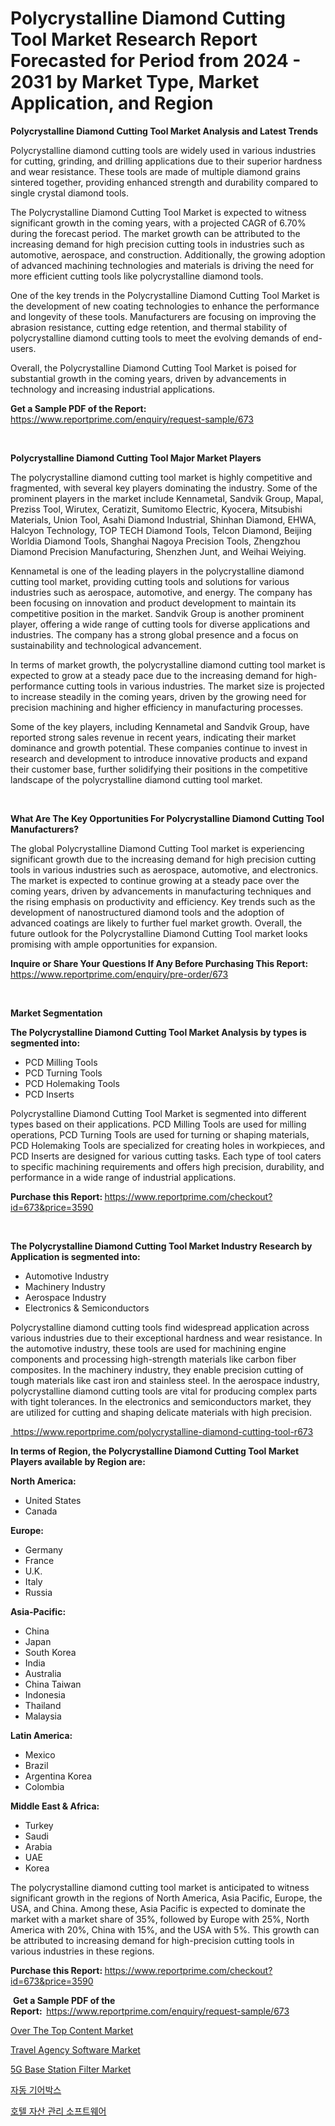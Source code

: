 <p><h1>Polycrystalline Diamond Cutting Tool Market Research Report Forecasted for Period from 2024 -  2031 by Market Type, Market Application, and Region</h1></p><p><strong>Polycrystalline Diamond Cutting Tool Market Analysis and Latest Trends</strong></p>
<p><p>Polycrystalline diamond cutting tools are widely used in various industries for cutting, grinding, and drilling applications due to their superior hardness and wear resistance. These tools are made of multiple diamond grains sintered together, providing enhanced strength and durability compared to single crystal diamond tools.</p><p>The Polycrystalline Diamond Cutting Tool Market is expected to witness significant growth in the coming years, with a projected CAGR of 6.70% during the forecast period. The market growth can be attributed to the increasing demand for high precision cutting tools in industries such as automotive, aerospace, and construction. Additionally, the growing adoption of advanced machining technologies and materials is driving the need for more efficient cutting tools like polycrystalline diamond tools.</p><p>One of the key trends in the Polycrystalline Diamond Cutting Tool Market is the development of new coating technologies to enhance the performance and longevity of these tools. Manufacturers are focusing on improving the abrasion resistance, cutting edge retention, and thermal stability of polycrystalline diamond cutting tools to meet the evolving demands of end-users.</p><p>Overall, the Polycrystalline Diamond Cutting Tool Market is poised for substantial growth in the coming years, driven by advancements in technology and increasing industrial applications.</p></p>
<p><strong>Get a Sample PDF of the Report:&nbsp;</strong> <a href="https://www.reportprime.com/enquiry/request-sample/673">https://www.reportprime.com/enquiry/request-sample/673</a></p>
<p>&nbsp;</p>
<p><strong>Polycrystalline Diamond Cutting Tool Major Market Players</strong></p>
<p><p>The polycrystalline diamond cutting tool market is highly competitive and fragmented, with several key players dominating the industry. Some of the prominent players in the market include Kennametal, Sandvik Group, Mapal, Preziss Tool, Wirutex, Ceratizit, Sumitomo Electric, Kyocera, Mitsubishi Materials, Union Tool, Asahi Diamond Industrial, Shinhan Diamond, EHWA, Halcyon Technology, TOP TECH Diamond Tools, Telcon Diamond, Beijing Worldia Diamond Tools, Shanghai Nagoya Precision Tools, Zhengzhou Diamond Precision Manufacturing, Shenzhen Junt, and Weihai Weiying.</p><p>Kennametal is one of the leading players in the polycrystalline diamond cutting tool market, providing cutting tools and solutions for various industries such as aerospace, automotive, and energy. The company has been focusing on innovation and product development to maintain its competitive position in the market. Sandvik Group is another prominent player, offering a wide range of cutting tools for diverse applications and industries. The company has a strong global presence and a focus on sustainability and technological advancement.</p><p>In terms of market growth, the polycrystalline diamond cutting tool market is expected to grow at a steady pace due to the increasing demand for high-performance cutting tools in various industries. The market size is projected to increase steadily in the coming years, driven by the growing need for precision machining and higher efficiency in manufacturing processes.</p><p>Some of the key players, including Kennametal and Sandvik Group, have reported strong sales revenue in recent years, indicating their market dominance and growth potential. These companies continue to invest in research and development to introduce innovative products and expand their customer base, further solidifying their positions in the competitive landscape of the polycrystalline diamond cutting tool market.</p></p>
<p>&nbsp;</p>
<p><strong>What Are The Key Opportunities For Polycrystalline Diamond Cutting Tool Manufacturers?</strong></p>
<p><p>The global Polycrystalline Diamond Cutting Tool market is experiencing significant growth due to the increasing demand for high precision cutting tools in various industries such as aerospace, automotive, and electronics. The market is expected to continue growing at a steady pace over the coming years, driven by advancements in manufacturing techniques and the rising emphasis on productivity and efficiency. Key trends such as the development of nanostructured diamond tools and the adoption of advanced coatings are likely to further fuel market growth. Overall, the future outlook for the Polycrystalline Diamond Cutting Tool market looks promising with ample opportunities for expansion.</p></p>
<p><strong>Inquire or Share Your Questions If Any Before Purchasing This Report:</strong> <a href="https://www.reportprime.com/enquiry/pre-order/673">https://www.reportprime.com/enquiry/pre-order/673</a></p>
<p>&nbsp;</p>
<p><strong>Market Segmentation</strong></p>
<p><strong>The Polycrystalline Diamond Cutting Tool Market Analysis by types is segmented into:</strong></p>
<p><ul><li>PCD Milling Tools</li><li>PCD Turning Tools</li><li>PCD Holemaking Tools</li><li>PCD Inserts</li></ul></p>
<p><p>Polycrystalline Diamond Cutting Tool Market is segmented into different types based on their applications. PCD Milling Tools are used for milling operations, PCD Turning Tools are used for turning or shaping materials, PCD Holemaking Tools are specialized for creating holes in workpieces, and PCD Inserts are designed for various cutting tasks. Each type of tool caters to specific machining requirements and offers high precision, durability, and performance in a wide range of industrial applications.</p></p>
<p><strong>Purchase this Report:&nbsp;</strong><a href="https://www.reportprime.com/checkout?id=673&price=3590">https://www.reportprime.com/checkout?id=673&price=3590</a></p>
<p>&nbsp;</p>
<p><strong>The Polycrystalline Diamond Cutting Tool Market Industry Research by Application is segmented into:</strong></p>
<p><ul><li>Automotive Industry</li><li>Machinery Industry</li><li>Aerospace Industry</li><li>Electronics & Semiconductors</li></ul></p>
<p><p>Polycrystalline diamond cutting tools find widespread application across various industries due to their exceptional hardness and wear resistance. In the automotive industry, these tools are used for machining engine components and processing high-strength materials like carbon fiber composites. In the machinery industry, they enable precision cutting of tough materials like cast iron and stainless steel. In the aerospace industry, polycrystalline diamond cutting tools are vital for producing complex parts with tight tolerances. In the electronics and semiconductors market, they are utilized for cutting and shaping delicate materials with high precision.</p></p>
<p><a href="https://www.reportprime.com/polycrystalline-diamond-cutting-tool-r673">&nbsp;https://www.reportprime.com/polycrystalline-diamond-cutting-tool-r673</a></p>
<p><strong>In terms of Region, the Polycrystalline Diamond Cutting Tool Market Players available by Region are:</strong></p>
<p>
    <p> <strong> North America: </strong>
        <ul>
            <li>United States</li>
            <li>Canada</li>
        </ul>
        </p> 
    <p> <strong> Europe: </strong>
        <ul>
            <li>Germany</li>
            <li>France</li>
            <li>U.K.</li>
            <li>Italy</li>
            <li>Russia</li>
        </ul>
        </p> 
    <p> <strong> Asia-Pacific: </strong>
        <ul>
            <li>China</li>
            <li>Japan</li>
            <li>South Korea</li>
            <li>India</li>
            <li>Australia</li>
            <li>China Taiwan</li>
            <li>Indonesia</li>
            <li>Thailand</li>
            <li>Malaysia</li>
        </ul>
        </p> 
    <p> <strong> Latin America: </strong>
        <ul>
            <li>Mexico</li>
            <li>Brazil</li>
            <li>Argentina Korea</li>
            <li>Colombia</li>
        </ul>
        </p> 
    <p> <strong> Middle East & Africa: </strong>
        <ul>
            <li>Turkey</li>
            <li>Saudi</li>
            <li>Arabia</li>
            <li>UAE</li>
            <li>Korea</li>
        </ul>
    </p>
    </p>
<p><p>The polycrystalline diamond cutting tool market is anticipated to witness significant growth in the regions of North America, Asia Pacific, Europe, the USA, and China. Among these, Asia Pacific is expected to dominate the market with a market share of 35%, followed by Europe with 25%, North America with 20%, China with 15%, and the USA with 5%. This growth can be attributed to increasing demand for high-precision cutting tools in various industries in these regions.</p></p>
<p><strong>Purchase this Report: </strong><a href="https://www.reportprime.com/checkout?id=673&price=3590">https://www.reportprime.com/checkout?id=673&price=3590</a></p>
<p>&nbsp;<strong>Get a Sample PDF of the Report:&nbsp;&nbsp;</strong><a href="https://www.reportprime.com/enquiry/request-sample/673">https://www.reportprime.com/enquiry/request-sample/673</a></p>
<p><strong></strong></p>
<p><p><a href="https://issuu.com/reportprime-2/docs/over-the-top-content-market-size-2030.pptx">Over The Top Content Market</a></p><p><a href="https://www.linkedin.com/pulse/global-travel-agency-software-market-focus-product-type-cloud-briye">Travel Agency Software Market</a></p><p><a href="https://medium.com/@lynchkunal822024/5g-base-station-filter-market-outlook-complete-industry-analysis-2024-to-2031-574c74cf8b62">5G Base Station Filter Market</a></p><p><a href="https://medium.com/@jesseperry626/%EC%9E%90%EB%8F%99-%EA%B8%B0%EC%96%B4%EB%B0%95%EC%8A%A4-%EC%8B%9C%EC%9E%A5-%EA%B7%9C%EB%AA%A8%EB%8A%94-%EC%97%B0%ED%8F%89%EA%B7%A0-%EC%84%B1%EC%9E%A5%EB%A5%A0-11-7-%EB%A1%9C-%EC%84%B1%EC%9E%A5%ED%95%98%EA%B3%A0-%EC%9E%88%EC%9C%BC%EB%A9%B0-%EC%9D%B4-%EB%B3%B4%EA%B3%A0%EC%84%9C%EB%8A%94-%EC%8B%9C%EC%9E%A5-%EC%84%B8%EB%B6%84%ED%99%94-%EC%84%B1%EC%9E%A5-%EB%B0%8F-2024-2031%EB%85%84-%EC%98%88%EC%B8%A1-%EB%B6%84%EC%84%9D%EC%9D%84-%EB%8B%A4%EB%A3%B9%EB%8B%88%EB%8B%A4-a25757d3eae0">자동 기어박스</a></p><p><a href="https://medium.com/@jesseperry626/%EA%B8%80%EB%A1%9C%EB%B2%8C-%ED%98%B8%ED%85%94-%EB%B6%80%EB%8F%99%EC%82%B0-%EA%B4%80%EB%A6%AC-%EC%86%8C%ED%94%84%ED%8A%B8%EC%9B%A8%EC%96%B4-%EC%8B%9C%EC%9E%A5-%EB%8F%99%ED%96%A5-%EC%84%B1%EC%9E%A5-%EA%B8%B0%ED%9A%8C%EC%99%80-%EB%8F%84%EC%A0%84%EC%97%90-%EB%8C%80%ED%95%9C-%ED%86%B5%EC%B0%B0%EB%A0%A5%EC%9D%80-2024%EB%85%84%EB%B6%80%ED%84%B0-2031%EB%85%84%EA%B9%8C%EC%A7%80-%EC%98%88%EC%83%81%EB%90%A9%EB%8B%88%EB%8B%A4-53085035ec78">호텔 자산 관리 소프트웨어</a></p></p>